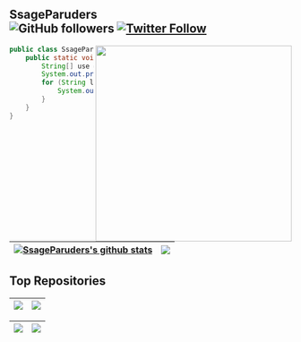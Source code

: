 ## SsageParuders <br><img alt="GitHub followers" src="https://img.shields.io/github/followers/SsageParuders?style=social" /> <a href="https://twitter.com/SsageP"><img alt="Twitter Follow" src="https://img.shields.io/twitter/follow/SsageP?style=social"></a>

<img align="right" width="350" src="https://i.imgur.com/ugWb6BU.gif" />

```java
public class SsageParuders {
    public static void main(String[] args) {
        String[] use = {"C","C++","Java","Assembly","Python"};
        System.out.print("I'm learning:\t");
        for (String language:use) {
            System.out.print(language+"\t");
        }
    }
}
```

| <a href="https://github.com/SsageParuders"><img align="center" src="https://github-readme-stats.vercel.app/api?username=SsageParuders&show_icons=true&theme=github_dark&hide_border=true" alt="SsageParuders's github stats" /></a> | <a href="https://github.com/SsageParuders"><img align="center" src="https://github-readme-stats.vercel.app/api/top-langs/?username=SsageParuders&layout=compact&theme=github_dark&hide_border=true&hide=TeX" /></a> |
| ------------- | ------------- |

## Top Repositories

| <a href="https://github.com/SsageParuders/SsageParuders"><img align="center" src="https://github-readme-stats.vercel.app/api/pin/?username=SsageParuders&repo=SsageParuders&theme=github_dark&hide_border=true" /></a> | <a href="https://github.com/SsageParuders/SsageParuders.github.io"><img align="center" src="https://github-readme-stats.vercel.app/api/pin/?username=SsageParuders&repo=SsageParuders.github.io&theme=github_dark&hide_border=true" /></a> |
| ------------- | ------------- |

| <a href="https://github.com/SsageParuders/ModGamesOnAndroid"><img align="center" src="https://github-readme-stats.vercel.app/api/pin/?username=SsageParuders&repo=ModGamesOnAndroid&theme=github_dark&hide_border=true" /></a> | <a href="https://github.com/SsageParuders/ModGamesOnAndroidByInjectZygote"><img align="center" src="https://github-readme-stats.vercel.app/api/pin/?username=SsageParuders&repo=ModGamesOnAndroidByInjectZygote&theme=github_dark&hide_border=true" /></a> |
| ------------- | ------------- |


